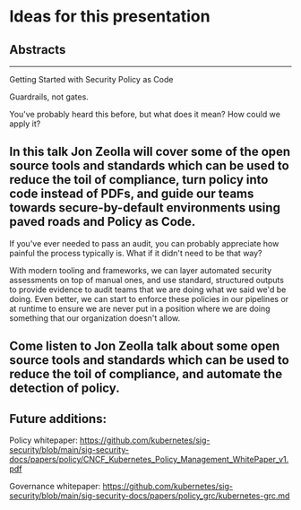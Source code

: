 # Ideas for this presentation

## Abstracts

----
Getting Started with Security Policy as Code

Guardrails, not gates.

You've probably heard this before, but what does it mean? How could we apply it?

In this talk Jon Zeolla will cover some of the open source tools and standards which can be used to reduce the toil of compliance, turn policy into code instead of PDFs, and guide our teams towards secure-by-default environments using paved roads and Policy as Code.
----
If you've ever needed to pass an audit, you can probably appreciate how painful the process typically is. What if it didn't need to be that way?

With modern tooling and frameworks, we can layer automated security assessments on top of manual ones, and use standard, structured outputs to provide evidence
to audit teams that we are doing what we said we'd be doing. Even better, we can start to enforce these policies in our pipelines or at runtime to ensure we are
never put in a position where we are doing something that our organization doesn't allow.

Come listen to Jon Zeolla talk about some open source tools and standards which can be used to reduce the toil of compliance, and automate the detection of
policy.
----

## Future additions:

Policy whitepaper:
https://github.com/kubernetes/sig-security/blob/main/sig-security-docs/papers/policy/CNCF_Kubernetes_Policy_Management_WhitePaper_v1.pdf

Governance whitepaper:
https://github.com/kubernetes/sig-security/blob/main/sig-security-docs/papers/policy_grc/kubernetes-grc.md
